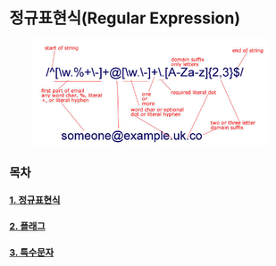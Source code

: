 # 정규표현식(Regular Expression)

<figure align="center">
  <img src="./images/regex_email.jpeg" style="width: 600px" />
</figure>

## 목차

### [1. 정규표현식](./1.%20정규표현식.md)

### [2. 플래그](./2.%20플래그.md)

### [3. 특수문자](./3.%20특수문자.md)

<br>
